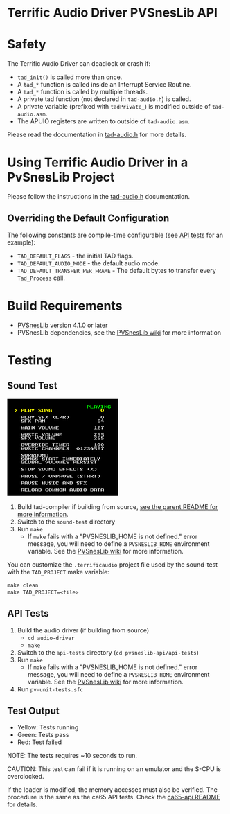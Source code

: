 Terrific Audio Driver PVSnesLib API
===================================

Safety
======

The Terrific Audio Driver can deadlock or crash if:

 * `tad_init()` is called more than once.
 * A `tad_*` function is called inside an Interrupt Service Routine.
 * A `tad_*` function is called by multiple threads.
 * A private tad function (not declared in `tad-audio.h`) is called.
 * A private variable (prefixed with `tadPrivate_`) is modified outside of `tad-audio.asm`.
 * The APUIO registers are written to outside of `tad-audio.asm`.

Please read the documentation in [tad-audio.h](tad-audio.h) for more details.


Using Terrific Audio Driver in a PvSnesLib Project
==================================================

Please follow the instructions in the [tad-audio.h](tad-audio.h) documentation.


Overriding the Default Configuration
------------------------------------
The following constants are compile-time configurable (see [API tests](audio-driver/pvsneslib-api/api-tests/tad-audio.asm) for an example):

 * `TAD_DEFAULT_FLAGS` - the initial TAD flags.
 * `TAD_DEFAULT_AUDIO_MODE` - the default audio mode.
 * `TAD_DEFAULT_TRANSFER_PER_FRAME` - The default bytes to transfer every `Tad_Process` call.


Build Requirements
==================
 * [PVSnesLib](https://github.com/alekmaul/pvsneslib/) version 4.1.0 or later
 * PVSnesLib dependencies, see the [PVSnesLib wiki](https://github.com/alekmaul/pvsneslib/wiki/Installation) for more information


Testing
=======

Sound Test
----------

![Sound Test screenshot](sound-test/screenshot.png)

1. Build tad-compiler if building from source,
   [see the parent README for more information](../../README.md#build-instructions).
2. Switch to the `sound-test` directory
3. Run `make`
    * If `make` fails with a "PVSNESLIB_HOME is not defined." error message,
      you will need to define a `PVSNESLIB_HOME` environment variable.
      See the [PVSnesLib wiki](https://github.com/alekmaul/pvsneslib/wiki/Installation) for more information.


You can customize the `.terrificaudio` project file used by the sound-test with the `TAD_PROJECT`
make variable:

    make clean
    make TAD_PROJECT=<file>


API Tests
---------

1. Build the audio driver (if building from source)
    * `cd audio-driver`
    * `make`
2. Switch to the `api-tests` directory (`cd pvsneslib-api/api-tests`)
3. Run `make`
    * If `make` fails with a "PVSNESLIB_HOME is not defined." error message,
      you will need to define a `PVSNESLIB_HOME` environment variable.
      See the [PVSnesLib wiki](https://github.com/alekmaul/pvsneslib/wiki/Installation) for more information.
4. Run `pv-unit-tests.sfc`


## Test Output
 * Yellow: Tests running
 * Green: Tests pass
 * Red: Test failed

NOTE: The tests requires ~10 seconds to run.


CAUTION: This test can fail if it is running on an emulator and the S-CPU is overclocked.


If the loader is modified, the memory accesses must also be verified.  The procedure is the same as
the ca65 API tests.  Check the [ca65-api README](../ca65-api/README.md#api-tests) for details.


